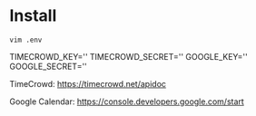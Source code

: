 # Install

```
vim .env
```

TIMECROWD_KEY=''
TIMECROWD_SECRET=''
GOOGLE_KEY=''
GOOGLE_SECRET=''

TimeCrowd: https://timecrowd.net/apidoc

Google Calendar: https://console.developers.google.com/start
